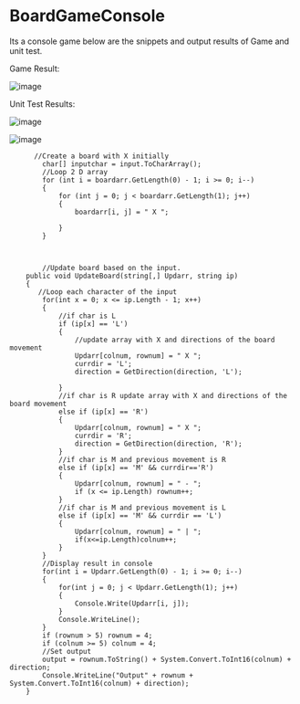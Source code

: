 # BoardGameConsole

Its a console game below are the snippets and output results of Game and unit test.

Game Result:

![image](https://user-images.githubusercontent.com/35574314/229579546-308a2e63-e1a3-47f1-b5da-d92325ab5c97.png)


Unit Test Results:

![image](https://user-images.githubusercontent.com/35574314/229578939-8ecdb3dd-417e-4c2c-a0dd-8819645eaca8.png)

![image](https://user-images.githubusercontent.com/35574314/229578711-a6a6cb63-e81a-465f-bc96-da653961898a.png)



          //Create a board with X initially
            char[] inputchar = input.ToCharArray();
            //Loop 2 D array
            for (int i = boardarr.GetLength(0) - 1; i >= 0; i--)
            {
                for (int j = 0; j < boardarr.GetLength(1); j++)
                {
                    boardarr[i, j] = " X ";

                }
            }
            
            
            
            //Update board based on the input.
        public void UpdateBoard(string[,] Updarr, string ip)
        {
           //Loop each character of the input
            for(int x = 0; x <= ip.Length - 1; x++)
            {
                //if char is L
                if (ip[x] == 'L')
                {
                    //update array with X and directions of the board movement
                    Updarr[colnum, rownum] = " X ";
                    currdir = 'L';
                    direction = GetDirection(direction, 'L');

                }
                //if char is R update array with X and directions of the board movement
                else if (ip[x] == 'R')
                {
                    Updarr[colnum, rownum] = " X ";
                    currdir = 'R';
                    direction = GetDirection(direction, 'R');
                }
                //if char is M and previous movement is R
                else if (ip[x] == 'M' && currdir=='R')
                {
                    Updarr[colnum, rownum] = " - ";
                    if (x <= ip.Length) rownum++;
                }
                //if char is M and previous movement is L
                else if (ip[x] == 'M' && currdir == 'L')
                {
                    Updarr[colnum, rownum] = " | ";
                    if(x<=ip.Length)colnum++;
                }
            }
            //Display result in console
            for(int i = Updarr.GetLength(0) - 1; i >= 0; i--)
            {
                for(int j = 0; j < Updarr.GetLength(1); j++)
                {
                    Console.Write(Updarr[i, j]);
                }
                Console.WriteLine();
            }
            if (rownum > 5) rownum = 4;
            if (colnum >= 5) colnum = 4;
            //Set output
            output = rownum.ToString() + System.Convert.ToInt16(colnum) + direction;
            Console.WriteLine("Output" + rownum + System.Convert.ToInt16(colnum) + direction);
        }
